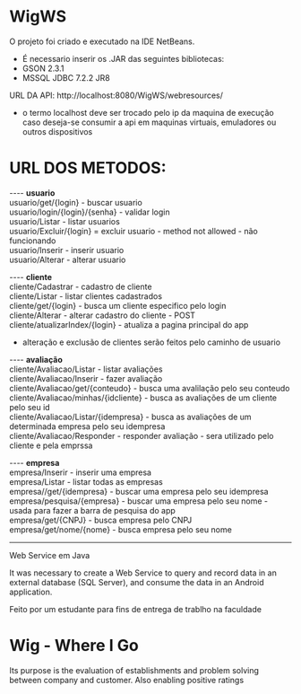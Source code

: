 # WigWS

O projeto foi criado e executado na IDE NetBeans.
* É necessario inserir os .JAR das seguintes bibliotecas:
* GSON 2.3.1
* MSSQL JDBC 7.2.2 JR8

URL DA API:
http://localhost:8080/WigWS/webresources/
* o termo localhost deve ser trocado pelo ip da maquina de execução caso deseja-se consumir a api em maquinas virtuais, emuladores ou outros dispositivos

# URL DOS METODOS:  
---- **usuario**  
usuario/get/{login} - buscar usuario  
usuario/login/{login}/{senha} - validar login  
usuario/Listar - listar usuarios  
usuario/Excluir/{login} = excluir usuario - method not allowed - não funcionando  
usuario/Inserir - inserir usuario  
usuario/Alterar - alterar usuario  
  
  
---- **cliente**  
cliente/Cadastrar - cadastro de cliente  
cliente/Listar - listar clientes cadastrados  
cliente/get/{login} - busca um cliente especifico pelo login  
cliente/Alterar - alterar cadastro do cliente - POST  
cliente/atualizarIndex/{login} - atualiza a pagina principal do app  
- alteração e exclusão de clientes serão feitos pelo caminho de usuario  
  
  
---- **avaliação**  
cliente/Avaliacao/Listar - listar avaliações  
cliente/Avaliacao/Inserir - fazer avaliação  
cliente/Avaliacao/get/{conteudo} - busca uma avalilação pelo seu conteudo  
cliente/Avaliacao/minhas/{idcliente} - busca as avaliações de um cliente pelo seu id  
cliente/Avaliacao/Listar/{idempresa} - busca as avaliações de um determinada empresa pelo seu idempresa  
cliente/Avaliacao/Responder - responder avaliação - sera utilizado pelo cliente e pela emprssa  
  
  
---- **empresa**  
empresa/Inserir - inserir uma empresa  
empresa/Listar - listar todas as empresas  
empresa//get/{idempresa} - buscar uma empresa pelo seu idempresa  
empresa/pesquisa/{empresa} - buscar uma empresa pelo seu nome - usada para fazer a barra de pesquisa do app  
empresa/get/{CNPJ} - busca empresa pelo CNPJ  
empresa/get/nome/{nome} - busca empresa pelo seu nome  
  
  
----------------------------------------------------------------------------------------------------------------------------------------

Web Service em Java

It was necessary to create a Web Service to query and record data in an external database (SQL Server), and consume the data in an Android application.

Feito por um estudante para fins de entrega de trablho na faculdade

# Wig - Where I Go

Its purpose is the evaluation of establishments and problem solving between company and customer. Also enabling positive ratings
